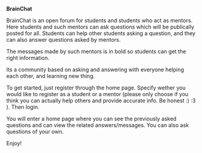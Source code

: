 **BrainChat**

BrainChat is an open forum for students and students who act as mentors. Here students and such mentors can ask questions which will be publically posted for all.
Students can help other students asking a question, and they can also answer questions asked by mentors.

The messages made by such mentors is in bold so students can get the right information.

Its a community based on asking and answering with everyone helping each other, and learning new thing.

To get started, just register through the home page. Specify wether you would like to register as a student or a mentor (please only choose if you think you can actually help others and provide accurate info. Be honest :) :3 ). Then login.

You will enter a home page where you can see the previously asked questions and can view the related answers/messages. You can also ask questions of your own.

Enjoy!
